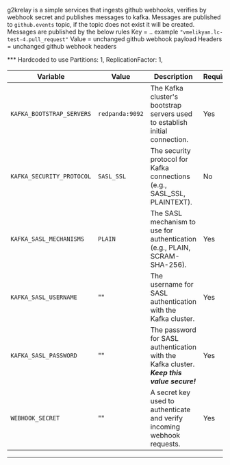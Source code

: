 g2krelay is a simple services that ingests github webhooks, verifies by webhook secret and publishes messages to kafka.
Messages are published to `github.events` topic, if the topic does not exist it will be created.
Messages are published by the below rules
Key = <github-org>.<repository>.<event-type>
example `"vmelikyan.lc-test-4.pull_request"`
Value = unchanged github webhook payload
Headers = unchanged github webhook headers

*** Hardcoded to use
Partitions:     1,
ReplicationFactor: 1,

| **Variable**              | **Value**                             | **Description**                 | **Required** |
|---------------------------|---------------------------------------|---------------------------------|--------------|
| `KAFKA_BOOTSTRAP_SERVERS` | `redpanda:9092`                                | The Kafka cluster's bootstrap servers used to establish initial connection.                        | Yes          |
| `KAFKA_SECURITY_PROTOCOL` | `SASL_SSL`                                     | The security protocol for Kafka connections (e.g., SASL_SSL, PLAINTEXT).                           | No          |
| `KAFKA_SASL_MECHANISMS`   | `PLAIN`                                        | The SASL mechanism to use for authentication (e.g., PLAIN, SCRAM-SHA-256).                          | Yes          |
| `KAFKA_SASL_USERNAME`     | ""                                           | The username for SASL authentication with the Kafka cluster.                                       | Yes          |
| `KAFKA_SASL_PASSWORD`     | ""                                         | The password for SASL authentication with the Kafka cluster. **_Keep this value secure!_**          | Yes          |
| `WEBHOOK_SECRET`          | ""                                         | A secret key used to authenticate and verify incoming webhook requests. | Yes          |

---
